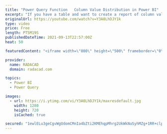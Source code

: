 ```yaml
---
title: "Power Query Function   Column Value Distribution in Power BI"
excerpt: "If you have a table and want to create a report of column value distribution of it in Power BI, This function helps you achieve it. I have explained previously in another blog and video, how to do this process step by step. In this article, I’ll share the code for a custom function that you can copy"
originalUrl: https://youtube.com/watch?v=Y3A0LhDJY1k
type: video
price: Free
length: PT5M19S
publishedDateTime: 2021-09-13T22:57:00Z
heat: 50

featuredContent: "<iframe width=\"800\" height=\"500\" frameborder=\"0\" src=\"https://www.youtube.com/embed/Y3A0LhDJY1k\" allow=\"accelerometer; autoplay; encrypted-media; gyroscope; picture-in-picture\" allowfullscreen></iframe>"

provider:
  name: RADACAD
  domain: radacad.com

topics:
  - Power BI
  - Power Query

images:
  - url: https://i.ytimg.com/vi/Y3A0LhDJY1k/maxresdefault.jpg
    width: 1280
    height: 720
    isCached: true

secured: "1ewlELu3geCgvWgUdomCMnIa4bZti2KMEhqpMhrg2UkWkNuSyhMZg+1RR+clp3duANez3R2IgQWExEy6SUVhrE2f/0HB00RnPg6HE7w+1Z0CgMr0HAzaRF5p+gcKy3fr+ea8xKNz+X+K2FbiXIotbTc+w05xwYNeIzJT739/tI7FQit2FzXTOxtswME8kgCXYXCQunMGD7Pignq+x2+Zxz/GGt+dDQ42xa3iaOdZNKHpn4MxbJClWCxtMVIq9TQYgucWWrJFnSxO1UUa4uuauKsNMuMuTDKksskTRLQ3twrmFovGLDgF2Em8W5NpEbF/8l/n8sM2dFiznxBG6cXQjNPn1Te/0Lcun6/dXHumqY55tkoY0z2hFUfZ1g5hzygRODKeqknE1HcLBXR0dBe4aYGfzKkJBclU4f2/aCTEbPM=;Eb/n+y7ifaXmY6JzHnjOfQ=="
---
```


